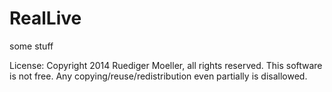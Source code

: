 RealLive
========

some stuff

License: Copyright 2014 Ruediger Moeller, all rights reserved. This software is not free. 
Any copying/reuse/redistribution even partially is disallowed.
